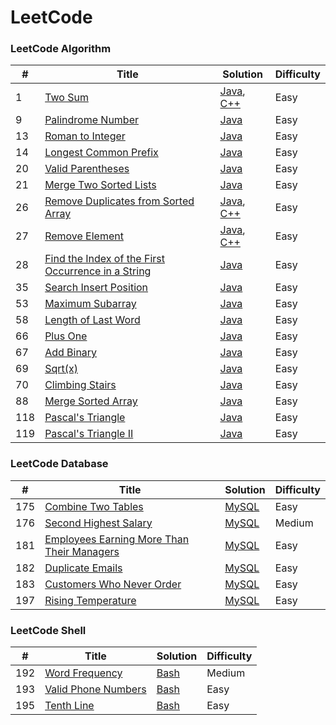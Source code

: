 # LeetCode

### LeetCode Algorithm

| # | Title | Solution | Difficulty |
|---| ----- | -------- |----------- |
|1|[Two Sum](https://leetcode.com/problems/two-sum/)|[Java](./algorithms/java/src/Lc1_TwoSum/TwoSum.java), [C++](./algorithms/cpp/twoSum/twoSum.cpp)|Easy|
|9|[Palindrome Number](https://leetcode.com/problems/palindrome-number)|[Java](./algorithms/java/src/Lc9_PalindromeNumber/PalindromeNumber.java)|Easy|
|13|[Roman to Integer](https://leetcode.com/problems/roman-to-integer)|[Java](./algorithms/java/src/Lc13_RomanToInteger/RomanToInteger.java)|Easy|
|14|[Longest Common Prefix](https://leetcode.com/problems/longest-common-prefix)|[Java](./algorithms/java/src/Lc14_LongestCommonPrefix/LongestCommonPrefix.java)|Easy|
|20|[Valid Parentheses](https://leetcode.com/problems/valid-parentheses)|[Java](./algorithms/java/src/Lc20_ValidParentheses/ValidParentheses.java)|Easy|
|21|[Merge Two Sorted Lists](https://leetcode.com/problems/merge-two-sorted-lists)|[Java](./algorithms/java/src/Lc21_MergeTwoSortedLists/MergeTwoSortedLists.java)|Easy|
|26|[Remove Duplicates from Sorted Array](https://leetcode.com/problems/remove-duplicates-from-sorted-array/)|[Java](./algorithms/java/src/Lc26_RemoveDuplicatesFromSortedArray/RemoveDuplicatesFromSortedArray.java), [C++](./algorithms/cpp/removeDuplicatesFromSortedArray/removeDuplicatesFromSortedArray.cpp)|Easy|
|27|[Remove Element](https://leetcode.com/problems/remove-element/)|[Java](./algorithms/java/src/Lc27_RemoveElement/RemoveElement.java), [C++](./algorithms/cpp/removeElement/removeElement.cpp)|Easy|
|28|[Find the Index of the First Occurrence in a String](https://leetcode.com/problems/find-the-index-of-the-first-occurrence-in-a-string/description/)|[Java](./algorithms/java/src/Lc28_FindTheIndexOfTheFirstOccurrenceInAString/FindTheIndexOfTheFirstOccurrenceInAString.java)|Easy|
|35|[Search Insert Position](https://leetcode.com/problems/search-insert-position/)|[Java](./algorithms/java/src/Lc35_SearchInsertPosition/SearchInsertPosition.java)|Easy|
|53|[Maximum Subarray](https://leetcode.com/problems/maximum-subarray/)|[Java](./algorithms/java/src/Lc53_MaximumSubarray/MaximumSubarray.java)|Easy|
|58|[Length of Last Word](https://leetcode.com/problems/length-of-last-word/)|[Java](./algorithms/java/src/Lc58_LengthOfLastWord/LengthOfLastWord.java)|Easy|
|66|[Plus One](https://leetcode.com/problems/plus-one/)|[Java](./algorithms/java/src/Lc66_PlusOne/PlusOne.java)|Easy|
|67|[Add Binary](https://leetcode.com/problems/add-binary/)|[Java](./algorithms/java/src/Lc67_AddBinary/AddBinary.java)|Easy|
|69|[Sqrt(x)](https://leetcode.com/problems/sqrtx/)|[Java](./algorithms/java/src/Lc69_Sqrtx/Sqrtx.java)|Easy|
|70|[Climbing Stairs](https://leetcode.com/problems/climbing-stairs/)|[Java](./algorithms/java/src/Lc70_ClimbingStairs/ClimbingStairs.java)|Easy|
|88|[Merge Sorted Array](https://leetcode.com/problems/merge-sorted-array/)|[Java](./algorithms/java/src/Lc88_MergeSortedArray/MergeSortedArray.java)|Easy|
|118|[Pascal's Triangle](https://leetcode.com/problems/pascals-triangle/)|[Java](./algorithms/java/src/Lc118_PascalTriangle/PascalTriangle.java)|Easy|
|119|[Pascal's Triangle II](https://leetcode.com/problems/pascals-triangle-ii/)|[Java](./algorithms/java/src/Lc119_PascalTriangleII/PascalTriangleII.java)|Easy|




### LeetCode Database

| # | Title | Solution | Difficulty |
|---| ----- | -------- |----------- |
|175|[Combine Two Tables](https://leetcode.com/problems/combine-two-tables/)|[MySQL](./database/175.CombineTwoTables.sql)|Easy|
|176|[Second Highest Salary](https://leetcode.com/problems/second-highest-salary/)|[MySQL](./database/176.SecondHighestSalary.sql)|Medium|
|181|[Employees Earning More Than Their Managers](https://leetcode.com/problems/employees-earning-more-than-their-managers/)|[MySQL](./database/181.EmployeesEarningMoreThanTheirManagers.sql)|Easy|
|182|[Duplicate Emails](https://leetcode.com/problems/duplicate-emails/)|[MySQL](./database/182.DuplicateEmails.sql)|Easy|
|183|[Customers Who Never Order](https://leetcode.com/problems/customers-who-never-order/)|[MySQL](./database/183.CustomersWhoNeverOrder.sql)|Easy|
|197|[Rising Temperature](https://leetcode.com/problems/rising-temperature/)|[MySQL](./database/197.RisingTemperature.sql)|Easy|




### LeetCode Shell

| # | Title | Solution | Difficulty |
|---| ----- | -------- |----------- |
|192|[Word Frequency](https://leetcode.com/problems/word-frequency/)|[Bash](./shell/192.WordFrequency.sh)|Medium|
|193|[Valid Phone Numbers](https://leetcode.com/problems/valid-phone-numbers/)|[Bash](./shell/193.ValidPhoneNumbers.sh)|Easy|
|195|[Tenth Line](https://leetcode.com/problems/tenth-line/)|[Bash](./shell/195.TenthLine.sh)|Easy|

